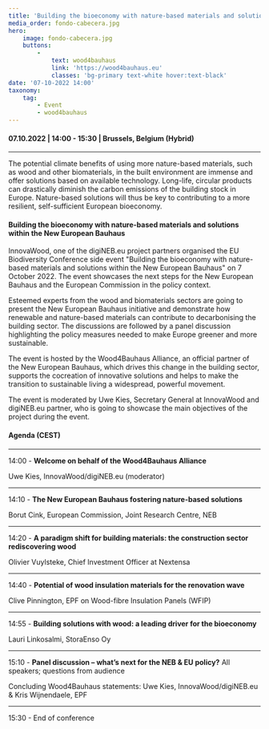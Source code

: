 ```yaml
---
title: 'Building the bioeconomy with nature-based materials and solutions within the New European Bauhaus'
media_order: fondo-cabecera.jpg
hero:
    image: fondo-cabecera.jpg
    buttons:
        -
            text: wood4bauhaus
            link: 'https://wood4bauhaus.eu'
            classes: 'bg-primary text-white hover:text-black'
date: '07-10-2022 14:00'
taxonomy:
    tag:
        - Event
        - wood4bauhaus
---
```


#### 07.10.2022 | 14:00 - 15:30 | Brussels, Belgium (Hybrid)

***

The potential climate benefits of using more nature-based materials, such as wood and other biomaterials, in the built environment are immense and offer solutions based on available technology. Long-life, circular products can drastically diminish the carbon emissions of the building stock in Europe. Nature-based solutions will thus be key to contributing to a more resilient, self-sufficient European bioeconomy.

#### Building the bioeconomy with nature-based materials and solutions within the New European Bauhaus
InnovaWood, one of the digiNEB.eu project partners organised the EU Biodiversity Conference side event "Building the bioeconomy with nature-based materials and solutions within the New European Bauhaus" on 7 October 2022. The event showcases the next steps for the New European Bauhaus and the European Commission in the policy context.

Esteemed experts from the wood and biomaterials sectors are going to present the New European Bauhaus initiative and demonstrate how renewable and nature-based materials can contribute to decarbonising the building sector. The discussions are followed by a panel discussion highlighting the policy measures needed to make Europe greener and more sustainable.

The event is hosted by the Wood4Bauhaus Alliance, an official partner of the New European Bauhaus, which drives this change in the building sector, supports the cocreation of innovative solutions and helps to make the transition to sustainable living a widespread, powerful movement.

The event is moderated by Uwe Kies, Secretary General at InnovaWood and digiNEB.eu partner, who is going to showcase the main objectives of the project during the event.

#### Agenda (CEST)
***
14:00 - **Welcome on behalf of the Wood4Bauhaus Alliance**

Uwe Kies, InnovaWood/digiNEB.eu (moderator)
***
14:10 - **The New European Bauhaus fostering nature-based solutions**

Borut Cink, European Commission, Joint Research Centre, NEB
***
14:20 - **A paradigm shift for building materials: the construction sector rediscovering wood**

Olivier Vuylsteke, Chief Investment Officer at Nextensa
***
14:40 - **Potential of wood insulation materials for the renovation wave**

Clive Pinnington, EPF on Wood-fibre Insulation Panels (WFIP)
***
14:55 - **Building solutions with wood: a leading driver for the bioeconomy**

Lauri Linkosalmi, StoraEnso Oy
***
15:10 - **Panel discussion – what’s next for the NEB & EU policy?** All speakers; questions from audience

Concluding Wood4Bauhaus statements: Uwe Kies, InnovaWood/digiNEB.eu & Kris Wijnendaele, EPF
***
15:30 - End of conference